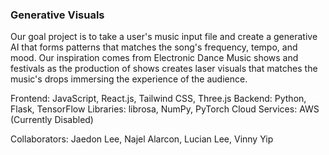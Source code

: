 ### Generative Visuals

Our goal project is to take a user's music input file and create a generative AI that forms patterns that matches the song's frequency, tempo, and mood. Our inspiration comes from Electronic Dance Music shows and festivals as the production of shows creates laser visuals that matches the music's drops immersing the experience of the audience.

Frontend: JavaScript, React.js, Tailwind CSS, Three.js
Backend: Python, Flask, TensorFlow
Libraries: librosa, NumPy, PyTorch
Cloud Services: AWS (Currently Disabled)

Collaborators: Jaedon Lee, Najel Alarcon, Lucian Lee, Vinny Yip